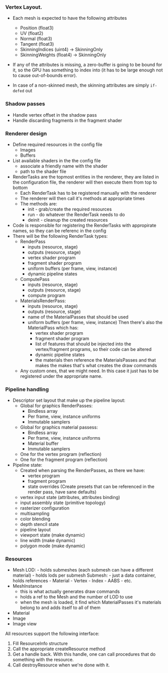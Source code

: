 ### Vertex Layout. 

- Each mesh is expected to have the following attributes
    - Position (float3)
    - UV (float2)
    - Normal (float3)
    - Tangent (float3)
    - SkinningIndices (uint4)   -> SkinningOnly
    - SkinningWeights (float4)  -> SkinningOnly

- If any of the attributes is missing, a zero-buffer is going to be bound for it, so the GPU
has something to index into (it has to be large enough not to cause out-of-bounds error).

- In case of a non-skinned mesh, the skinning attributes are simply `if-defed` out

### Shadow passes

- Handle vertex offset in the shadow pass
- Handle discarding fragments in the fragment shader

### Renderer design

- Define required resources in the config file 
    - Images
    - Buffers
- List available shaders in the the config file
    - associate a friendly name with the shader
    - path to the shader file
- RenderTasks are the topmost entities in the renderer, they are listed in the configuration file,
  the renderer will then execute them from top to bottom
    - Each RenderTask has to be registered manually with the renderer
    - The renderer will then call it's methods at appropriate times
    - The methods are:
        - init - grab/create the required resources
        - run - do whatever the RenderTask needs to do
        - deinit - cleanup the created resources
- Code is responsible for registering the RenderTasks with appropirate names, so they can be referenc in the config
- There will be the following RenderTask types:
    - RenderPass
        - inputs (resource, stage)
        - outputs (resource, stage)
        - vertex shader program
        - fragment shader program
        - uniform buffers (per frame, view, instance)
        - dynamic pipeline states
    - ComputePass
        - inputs (resource, stage)
        - outputs (resource, stage)
        - compute program
    - MaterialsRenderPass:
        - inputs (resource, stage)
        - outputs (resource, stage)
        - name of the MaterialPasses that should be used
        - uniform buffers (per frame, view, instance)
        Then there's also the MaterialPass which has:
            - vertex shader program
            - fragment shader program
            - list of features that should be injected into the vertex/fragment programs, so their code can be altered
            - dynamic pipeline states
            - the materials then reference the MaterialsPasses and that makes the makes that's what creates the draw commands
    - Any custom ones, that we might need. In this case it just has to be registered under the appropriate name.

### Pipeline handling
- Descriptor set layout that make up the pipeline layout:
    - Global for graphics RenderPasses:
        - Bindless array
        - Per frame, view, instance uniforms
        - Immutable samplers
    - Global for graphics material passess:
        - Bindless array
        - Per frame, view, instance uniforms
        - Material buffer
        - Immutable samplers
    - One for the vertex program (reflection)
    - One for the fragment program (reflection)
- Pipeline state: 
    - Created when parsing the RenderPasses, as there we have:
        - vertex program
        - fragment program
        - state overrides
    (Create presets that can be referenced in the render pass, have sane defaults)
    - vertex input state (attributes, attributes binding)
    - input assembly state (primitive topology)
    - rasterizer configuration
    - multisampling
    - color blending
    - depth stencil state
    - pipeline layout
    - viewport state (make dynamic)
    - line width (make dynamic)
    - polygon mode (make dynamic)

### Resources
- Mesh
    LOD:
        - holds submeshes (each submesh can have a different material)
        - holds lods per submesh
        Submesh:
            - just a data container, holds references
                - Material
                - Vertex
                - Index
                - AABS
                - etc.
- MeshInstance
    - this is what actually generates draw commands
    - holds a ref to the Mesh and the number of LOD to use
    - when the mesh is loaded, it find which MaterialPasses it's materials belong to and adds itself 
      to all of them
- Material
- Image
- Image view

All resources support the following interface:
1. Fill ResourceInfo structure
2. Call the appropriate createResource method
3. Get a handle back. With this handle, one can call procedures that do something with the resource.
4. Call destroyResource when we're done with it.